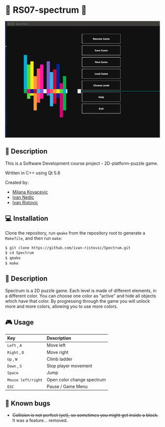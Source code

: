 # :rainbow: RS07-spectrum :rainbow:

![green_screenshot](screenshots/06_2017-06-05.gif)

## :page_facing_up: Description
This is a Software Development course project - 2D-platform-puzzle game.

Written in C++ using Qt 5.8

Created by:
- [Milana Kovacevic](https://github.com/milana-kovacevic)
- [Ivan Nedic](https://github.com/asdf12346)
- [Ivan Ristovic](https://github.com/ivan-ristovic)

## :computer: Installation
Clone the repository, run `qmake` from the repository root to generate a `Makefile`, and then run `make`:
```sh
$ git clone https://github.com/ivan-ristovic/Spectrum.git
$ cd Spectrum
$ qmake
$ make
```

## :page_facing_up: Description
Spectrum is a 2D puzzle game.
Each level is made of different elements, in a different color. You can choose one color as "active" and hide all objects which have that color.
By progressing through the game you will unlock more and more colors, allowing you to use more colors.

## :video_game: Usage
| **Key** | **Description** |
| :---  | :--- |
| ```Left``` , ```A``` | Move left |
| ```Right``` , ```D``` | Move right |
| ```Up``` , ```W``` | Climb ladder |
| ```Down``` , ```S``` | Stop player movement |
| ```Space``` | Jump |
| ```Mouse left/right``` | Open color change spectrum |
| ```ESC``` | Pause / Game Menu |

## :bug: Known bugs
* ~~Collision is not perfect (yet), so sometimes you might get inside a block.~~ It was a feature... removed.
